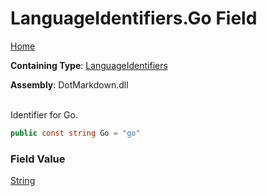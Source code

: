 # LanguageIdentifiers\.Go Field

[Home](../../../README.md)

**Containing Type**: [LanguageIdentifiers](../README.md)

**Assembly**: DotMarkdown\.dll

\
Identifier for Go\.

```csharp
public const string Go = "go"
```

### Field Value

[String](https://docs.microsoft.com/en-us/dotnet/api/system.string)

